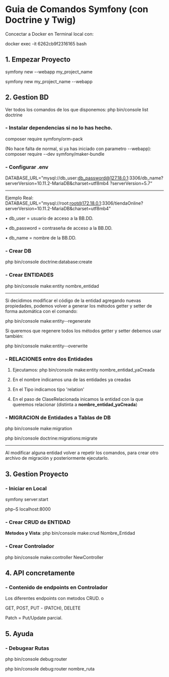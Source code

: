 # Guia de Comandos Symfony (con Doctrine y Twig)

Concectar a Docker en Terminal local con:

docker exec -it 6262cb9f2316165 bash


## 1. Empezar Proyecto

symfony new --webapp my_project_name

symfony new my_project_name --webapp


## 2. Gestion BD

Ver todos los comandos de los que disponemos: 
php bin/console list doctrine

### - Instalar dependencias si no lo has hecho.
composer require symfony/orm-pack

(No hace falta de normal, si ya has iniciado con parametro --webapp):
composer require --dev symfony/maker-bundle

### - Configurar .env
DATABASE_URL="mysql://db_user:db_password@127.18.0.1:3306/db_name?serverVersion=10.11.2-MariaDB&charset=utf8mb4
?serverVersion=5.7“

-----
Ejemplo Real: DATABASE_URL="mysql://root:root@172.18.0.1:3306/tiendaOnline?serverVersion=10.11.2-MariaDB&charset=utf8mb4"

• db_user = usuario de acceso a la BB.DD.

• db_password = contraseña de acceso a la BB.DD.

• db_name = nombre de la BB.DD.

### - Crear DB
php bin/console doctrine:database:create

### - Crear ENTIDADES
php bin/console make:entity nombre_entidad

--------
Si decidimos modificar el código de la entidad agregando nuevas
propiedades, podemos volver a generar los métodos getter y setter de forma
automática con el comando:

php bin/console make:entity--regenerate

Si queremos que regenere todos los métodos getter y setter debemos usar
también:

php bin/console make:entity--overwrite

### - RELACIONES entre dos Entidades
1. Ejecutamos: php bin/console make:entity nombre_entidad_yaCreada

2. En el nombre indicamos una de las entidades ya creadas

3. En el Tipo indicamos tipo 'relation'

4. En el paso de ClaseRelacionada inicamos la entidad con la que queremos relacionar
   (distinta a **nombre_entidad_yaCreada**)

### - MIGRACION de Entidades a Tablas de DB
php bin/console make:migration

php bin/console doctrine:migrations:migrate

----
Al modificar alguna entidad volver a repetir los comandos, 
para crear otro archivo de migración y posteriormente ejecutarlo.


## 3. Gestion Proyecto

### - Iniciar en Local
symfony server:start

php–S localhost:8000

### - Crear CRUD de ENTIDAD
**Metodos y Vista**:
php bin/console make:crud Nombre_Entidad

### - Crear Controlador
php bin/console make:controller NewController


## 4. API concretamente

### - Contenido de endpoints en Controlador
Los diferentes endpoints con metodos CRUD. o 

GET, POST, PUT - (PATCH), DELETE

Patch = Put/Update parcial.


## 5. Ayuda

### - Debugear Rutas
php bin/console debug:router

php bin/console debug:router nombre_ruta